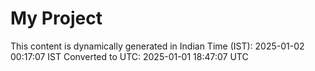 # My Project

This content is dynamically generated in Indian Time (IST): 2025-01-02 00:17:07 IST
Converted to UTC: 2025-01-01 18:47:07 UTC
